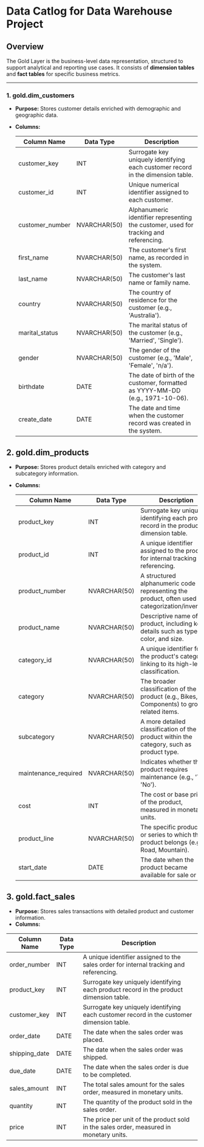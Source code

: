 # Data Catlog for Data Warehouse Project

## Overview

The Gold Layer is the business-level data representation, structured to support analytical and reporting use cases. It consists of **dimension tables** and **fact tables** for specific business metrics.

---

### 1. gold.dim_customers

- **Purpose:** Stores customer details enriched with demographic and geographic data.
- **Columns:**

  | Column Name      | Data Type        | Description                                                                 |
  |------------------|------------------|-----------------------------------------------------------------------------|
  | customer_key     | INT              | Surrogate key uniquely identifying each customer record in the dimension table. |
  | customer_id      | INT              | Unique numerical identifier assigned to each customer.                      |
  | customer_number  | NVARCHAR(50)     | Alphanumeric identifier representing the customer, used for tracking and referencing. |
  | first_name       | NVARCHAR(50)     | The customer's first name, as recorded in the system.                       |
  | last_name        | NVARCHAR(50)     | The customer's last name or family name.                                    |
  | country          | NVARCHAR(50)     | The country of residence for the customer (e.g., 'Australia').              |
  | marital_status   | NVARCHAR(50)     | The marital status of the customer (e.g., 'Married', 'Single').             |
  | gender           | NVARCHAR(50)     | The gender of the customer (e.g., 'Male', 'Female', 'n/a').                 |
  | birthdate        | DATE             | The date of birth of the customer, formatted as YYYY-MM-DD (e.g., 1971-10-06). |
  | create_date      | DATE             | The date and time when the customer record was created in the system.        |

## 2. gold.dim_products

- **Purpose:** Stores product details enriched with category and subcategory information.
- **Columns:**

  | Column Name           | Data Type      | Description                                                                                     |
  |----------------------|---------------|-------------------------------------------------------------------------------------------------|
  | product_key          | INT           | Surrogate key uniquely identifying each product record in the product dimension table.           |
  | product_id           | INT           | A unique identifier assigned to the product for internal tracking and referencing.               |
  | product_number       | NVARCHAR(50)  | A structured alphanumeric code representing the product, often used for categorization/inventory.|
  | product_name         | NVARCHAR(50)  | Descriptive name of the product, including key details such as type, color, and size.           |
  | category_id          | NVARCHAR(50)  | A unique identifier for the product's category, linking to its high-level classification.        |
  | category             | NVARCHAR(50)  | The broader classification of the product (e.g., Bikes, Components) to group related items.     |
  | subcategory          | NVARCHAR(50)  | A more detailed classification of the product within the category, such as product type.         |
  | maintenance_required | NVARCHAR(50)  | Indicates whether the product requires maintenance (e.g., 'Yes', 'No').                         |
  | cost                 | INT           | The cost or base price of the product, measured in monetary units.                              |
  | product_line         | NVARCHAR(50)  | The specific product line or series to which the product belongs (e.g., Road, Mountain).        |
  | start_date           | DATE          | The date when the product became available for sale or use.                                     |

## 3. gold.fact_sales

- **Purpose:** Stores sales transactions with detailed product and customer information.
- **Columns:**

| Column Name           | Data Type      | Description                                                                                     |
|----------------------|---------------|-------------------------------------------------------------------------------------------------|
| order_number         | INT           | A unique identifier assigned to the sales order for internal tracking and referencing.           |
| product_key          | INT           | Surrogate key uniquely identifying each product record in the product dimension table.           |
| customer_key         | INT           | Surrogate key uniquely identifying each customer record in the customer dimension table.         |
| order_date           | DATE          | The date when the sales order was placed.                                                        |
| shipping_date        | DATE          | The date when the sales order was shipped.                                                       |
| due_date             | DATE          | The date when the sales order is due to be completed.                                           |
| sales_amount         | INT           | The total sales amount for the sales order, measured in monetary units.                          |
| quantity             | INT           | The quantity of the product sold in the sales order.                                             |
| price                | INT           | The price per unit of the product sold in the sales order, measured in monetary units.           |
    


